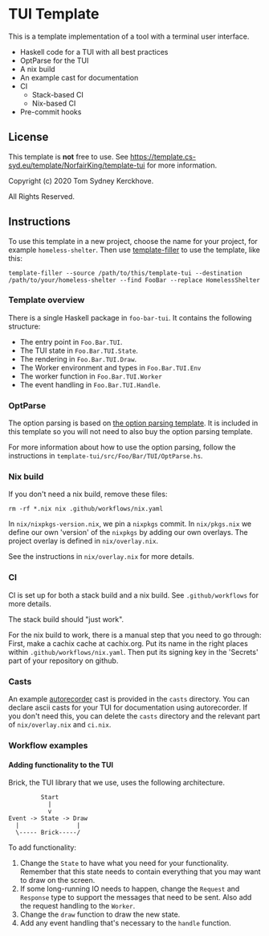 # TUI Template

This is a template implementation of a tool with a terminal user interface.

* Haskell code for a TUI with all best practices
* OptParse for the TUI
* A nix build
* An example cast for documentation
* CI
  * Stack-based CI
  * Nix-based CI
* Pre-commit hooks

## License

This template is **not** free to use.
See https://template.cs-syd.eu/template/NorfairKing/template-tui for more information.

Copyright (c) 2020 Tom Sydney Kerckhove.

All Rights Reserved.

## Instructions

To use this template in a new project, choose the name for your project, for example `homeless-shelter`.
Then use [template-filler](https://github.com/NorfairKing/template-filler) to use the template, like this:

```
template-filler --source /path/to/this/template-tui --destination /path/to/your/homeless-shelter --find FooBar --replace HomelessShelter
```

### Template overview

There is a single Haskell package in `foo-bar-tui`.
It contains the following structure:

- The entry point in `Foo.Bar.TUI`.
- The TUI state in `Foo.Bar.TUI.State`.
- The rendering in `Foo.Bar.TUI.Draw`.
- The Worker environment and types in `Foo.Bar.TUI.Env`
- The worker function in `Foo.Bar.TUI.Worker`
- The event handling in `Foo.Bar.TUI.Handle`.

### OptParse

The option parsing is based on [the option parsing template](https://github.com/NorfairKing/template-optparse).
It is included in this template so you will not need to also buy the option parsing template.

For more information about how to use the option parsing, follow the instructions in `template-tui/src/Foo/Bar/TUI/OptParse.hs`.

### Nix build

If you don't need a nix build, remove these files:

```
rm -rf *.nix nix .github/workflows/nix.yaml
```

In `nix/nixpkgs-version.nix`, we pin a `nixpkgs` commit.
In `nix/pkgs.nix` we define our own 'version' of the `nixpkgs` by adding our own overlays.
The project overlay is defined in `nix/overlay.nix`.

See the instructions in `nix/overlay.nix` for more details.

### CI

CI is set up for both a stack build and a nix build.
See `.github/workflows` for more details.

The stack build should "just work".

For the nix build to work, there is a manual step that you need to go through:
First, make a cachix cache at cachix.org.
Put its name in the right places within `.github/workflows/nix.yaml`.
Then put its signing key in the 'Secrets' part of your repository on github.

### Casts

An example [autorecorder](https://github.com/NorfairKing/autorecorder) cast is provided in the `casts` directory.
You can declare ascii casts for your TUI for documentation using autorecorder.
If you don't need this, you can delete the `casts` directory and the relevant part of `nix/overlay.nix` and `ci.nix`.

### Workflow examples

#### Adding functionality to the TUI

Brick, the TUI library that we use, uses the following architecture.

```
         Start
           |
           v
Event -> State -> Draw
  |                |
  \----- Brick-----/
```

To add functionality:

1. Change the `State` to have what you need for your functionality.
   Remember that this state needs to contain everything that you may want to draw on the screen.
2. If some long-running IO needs to happen, change the `Request` and `Response` type to support the messages that need to be sent.
   Also add the request handling to the `Worker`.
3. Change the `draw` function to draw the new state.
4. Add any event handling that's necessary to the `handle` function.
